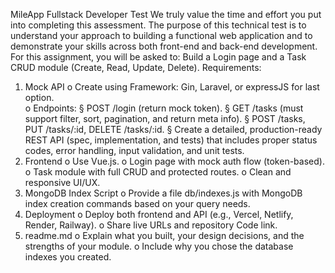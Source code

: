 MileApp Fullstack Developer Test 
We truly value the time and effort you put into completing this assessment. The purpose of this 
technical test is to understand your approach to building a functional web application and to 
demonstrate your skills across both front-end and back-end development. 
For this assignment, you will be asked to: 
Build a Login page and a Task CRUD module (Create, Read, Update, Delete). 
Requirements: 
1. Mock API 
o Create using Framework: Gin, Laravel, or expressJS for last option.  
o Endpoints: 
§ POST /login (return mock token). 
§ GET /tasks (must support filter, sort, pagination, and return meta info). 
§ POST /tasks, PUT /tasks/:id, DELETE /tasks/:id. 
§ Create a detailed, production-ready REST API (spec, implementation, and 
tests) that includes proper status codes, error handling, input validation, 
and unit tests. 
2. Frontend 
o Use Vue.js. 
o Login page with mock auth flow (token-based). 
o Task module with full CRUD and protected routes. 
o Clean and responsive UI/UX. 
3. MongoDB Index Script 
o Provide a file db/indexes.js with MongoDB index creation commands based on 
your query needs. 
4. Deployment 
o Deploy both frontend and API (e.g., Vercel, Netlify, Render, Railway). 
o Share live URLs and repository Code link. 
5. readme.md 
o Explain what you built, your design decisions, and the strengths of your module. 
o Include why you chose the database indexes you created.